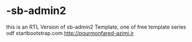 
-sb-admin2
==========

this is an RTL Version of  sb-admin2 Template, one of free template series odf startbootstrap.com
http://pourmonfared-azimi.ir
